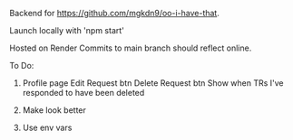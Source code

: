 Backend for https://github.com/mgkdn9/oo-i-have-that.

Launch locally with 'npm start'

Hosted on Render
Commits to main branch should reflect online.

To Do:
1. Profile page
  Edit Request btn
  Delete Request btn
  Show when TRs I've responded to have been deleted

2. Make look better

3. Use env vars